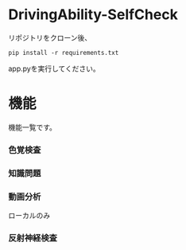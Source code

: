 # DrivingAbility-SelfCheck

リポジトリをクローン後、

```
pip install -r requirements.txt
```

app.pyを実行してください。

# 機能

機能一覧です。

### 色覚検査

### 知識問題

### 動画分析
ローカルのみ

### 反射神経検査
